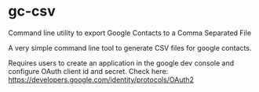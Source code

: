 # gc-csv
Command line utility to export Google Contacts  to a Comma Separated File

A very simple command line tool to generate CSV files for google contacts.

Requires users to create an application in the google dev console and configure OAuth client id and secret. Check here: https://developers.google.com/identity/protocols/OAuth2
